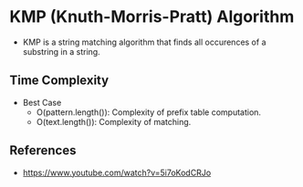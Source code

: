 # KMP (Knuth-Morris-Pratt) Algorithm

- KMP is a string matching algorithm that finds all occurences of a substring in a string.

## Time Complexity
- Best Case
    - O(pattern.length()): Complexity of prefix table computation.
    - O(text.length()): Complexity of matching.

## References
- https://www.youtube.com/watch?v=5i7oKodCRJo
